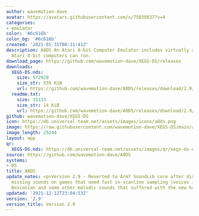 ```yaml
---
author: wavemotion-dave
avatar: https://avatars.githubusercontent.com/u/75039837?v=4
categories:
- emulator
color: '#6c616b'
color_bg: '#6c616b'
created: '2021-01-31T00:11:41Z'
description: A8DS An Atari 8-bit Computer Emulator includes virtually anything the
  Atari 8-bit computers can run.
download_page: https://github.com/wavemotion-dave/XEGS-DS/releases
downloads:
  XEGS-DS.nds:
    size: 572928
    size_str: 559 KiB
    url: https://github.com/wavemotion-dave/A8DS/releases/download/2.9/XEGS-DS.nds
  readme.txt:
    size: 15133
    size_str: 14 KiB
    url: https://github.com/wavemotion-dave/A8DS/releases/download/2.9/readme.txt
github: wavemotion-dave/XEGS-DS
icon: https://db.universal-team.net/assets/images/icons/a8ds.png
image: https://raw.githubusercontent.com/wavemotion-dave/XEGS-DS/main/arm9/gfx/bgTop.png
image_length: 25244
layout: app
qr:
  XEGS-DS.nds: https://db.universal-team.net/assets/images/qr/xegs-ds-nds.png
source: https://github.com/wavemotion-dave/A8DS
systems:
- DS
title: A8DS
update_notes: <p>Version 2.9 - Reverted to Arm7 SoundLib core after discovering some
  missing sounds on games that need fast in-scanline sampling (voices in Berzerk,
  Bosconian and some other melodic sounds that suffered with the new handler).</p>
updated: '2021-12-12T23:04:53Z'
version: '2.9'
version_title: Version 2.9
---
```

